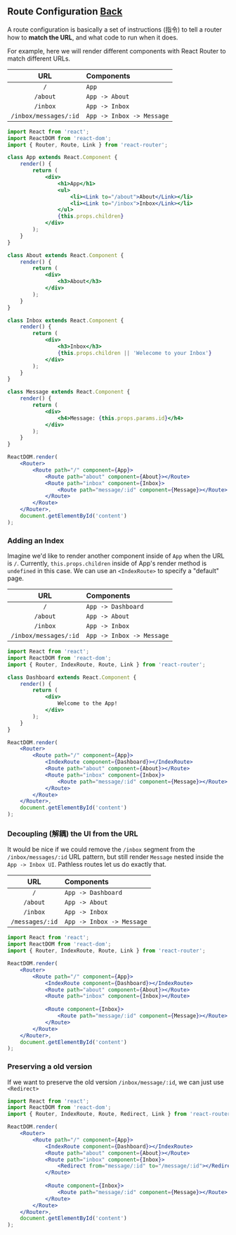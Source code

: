 ## Route Configuration [Back](./../react_router.md)

A route configuration is basically a set of instructions (指令) to tell a router how to **match the URL**, and what code to run when it does.

For example, here we will render different components with React Router to match different URLs.

**URL**|**Components**
:-:|:---------
`/`|`App`
`/about`|`App -> About`
`/inbox`|`App -> Inbox`
`/inbox/messages/:id`|`App -> Inbox -> Message`

```jsx
import React from 'react';
import ReactDOM from 'react-dom';
import { Router, Route, Link } from 'react-router';

class App extends React.Component {
    render() {
        return (
            <div>
                <h1>App</h1>
                <ul>
                    <li><Link to="/about">About</Link></li>
                    <li><Link to="/inbox">Inbox</Link></li>
                </ul>
                {this.props.children}
            </div>
        );
    }
}

class About extends React.Component {
    render() {
        return (
            <div>
                <h3>About</h3>
            </div>
        );
    }
}

class Inbox extends React.Component {
    render() {
        return (
            <div>
                <h3>Inbox</h3>
                {this.props.children || 'Welecome to your Inbox'}
            </div>
        );
    }
}

class Message extends React.Component {
    render() {
        return (
            <div>
                <h4>Message: {this.props.params.id}</h4>
            </div>
        );
    }
}

ReactDOM.render(
    <Router>
        <Route path="/" component={App}>
            <Route path="about" component={About}></Route>
            <Route path="inbox" component={Inbox}>
                <Route path="message/:id" component={Message}></Route>
            </Route>
        </Route>
    </Router>,
    document.getElementById('content')
);
```

### Adding an Index

Imagine we'd like to render another component inside of `App` when the URL is `/`. Currently, `this.props.children` inside of App's render method is `undefined` in this case. We can use an `<IndexRoute>` to specify a "default" page.

**URL**|**Components**
:-----:|:-------------
`/`|`App -> Dashboard`
`/about`|`App -> About`
`/inbox`|`App -> Inbox`
`/inbox/messages/:id`|`App -> Inbox -> Message`

```jsx
import React from 'react';
import ReactDOM from 'react-dom';
import { Router, IndexRoute, Route, Link } from 'react-router';

class Dashboard extends React.Component {
    render() {
        return (
            <div>
                Welcome to the App!
            </div>
        );
    }
}

ReactDOM.render(
    <Router>
        <Route path="/" component={App}>
            <IndexRoute component={Dashboard}></IndexRoute>
            <Route path="about" component={About}></Route>
            <Route path="inbox" component={Inbox}>
                <Route path="message/:id" component={Message}></Route>
            </Route>
        </Route>
    </Router>,
    document.getElementById('content')
);
```

### Decoupling (解耦) the UI from the URL

It would be nice if we could remove the `/inbox` segment from the `/inbox/messages/:id` URL pattern, but still render `Message` nested inside the `App -> Inbox UI`. Pathless routes let us do exactly that.

**URL**|**Components**
:-----:|:-------------
`/`|`App -> Dashboard`
`/about`|`App -> About`
`/inbox`|`App -> Inbox`
`/messages/:id`|`App -> Inbox -> Message`

```jsx
import React from 'react';
import ReactDOM from 'react-dom';
import { Router, IndexRoute, Route, Link } from 'react-router';

ReactDOM.render(
    <Router>
        <Route path="/" component={App}>
            <IndexRoute component={Dashboard}></IndexRoute>
            <Route path="about" component={About}></Route>
            <Route path="inbox" component={Inbox}></Route>
            
            <Route component={Inbox}>
                <Route path="message/:id" component={Message}></Route>
            </Route>
        </Route>
    </Router>,
    document.getElementById('content')
);
```

### Preserving a old version

If we want to preserve the old version `/inbox/message/:id`, we can just use `<Redirect>`

```jsx
import React from 'react';
import ReactDOM from 'react-dom';
import { Router, IndexRoute, Route, Redirect, Link } from 'react-router';

ReactDOM.render(
    <Router>
        <Route path="/" component={App}>
            <IndexRoute component={Dashboard}></IndexRoute>
            <Route path="about" component={About}></Route>
            <Route path="inbox" component={Inbox}>
                <Redirect from="message/:id" to="/message/:id"></Redirect>
            </Route>
            
            <Route component={Inbox}>
                <Route path="message/:id" component={Message}></Route>
            </Route>
        </Route>
    </Router>,
    document.getElementById('content')
);
```


